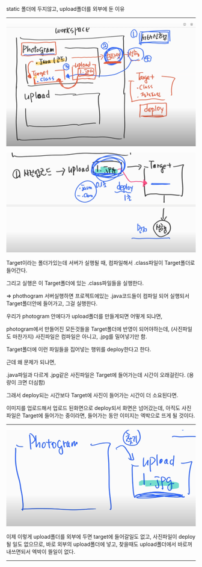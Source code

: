 static 폴더에 두지않고, upload폴더를 외부에 둔 이유

---

![Visual Studio Code](/img/target.png)

![Visual Studio Code](/img/target2.png)

Target이라는 폴더가있는데 서버가 실행될 때, 컴파일해서 .class파일이 Target폴더로 들어간다.

그리고 실행은 이 Target폴더에 있는 .class파일들을 실행한다.

=> phothogram 서버실행하면 프로젝트에있는 .java코드들이 컴파일 되어 실행되서 Target폴더안에 들어가고, 그걸 실행한다.

우리가 photogram 안에다가 upload폴더를 만들게되면 어떻게 되냐면,

photogram에서 만들어진 모든것들을 Target폴더에 반영이 되어야하는데, (사진파일도 마찬가지) 사진파일은 컴파일은 아니고, .jpg를 밀어넣기만 함.

Target폴더에 이런 파일들을 집어넣는 행위를 deploy한다고 한다.

근데 왜 문제가 되냐면,

.java파일과 다르게 .jpg같은 사진파일은 Target에 들어가는데 시간이 오래걸린다. (용량이 크면 더심함)

그래서 deploy되는 시간보다 Target에 사진이 들어가는 시간이 더 소요된다면.

이미지를 업로드해서 업로드 된화면으로 deploy되서 화면은 넘어갔는데, 아직도 사진파일은 Target에 들어가는 중이라면,
들어가는 동안 이미지는 엑박으로 뜨게 될 것이다.

---

![Visual Studio Code](/img/target3.png)

이제 이렇게 upload폴더를 외부에 두면 target에 들어갈일도 없고, 사진파일이 deploy될 일도 없으므로, 바로 외부의 upload폴더에 넣고, 찾을때도 upload폴더에서 바로꺼내쓰면되서 엑박이 뜰일이 없다.

---
